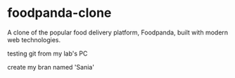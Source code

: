 # foodpanda-clone
A clone of the popular food delivery platform, Foodpanda, built with modern web technologies. 

testing git from my lab's PC

create my bran named 'Sania'
